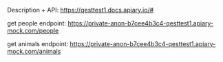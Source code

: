 Description + API: https://qesttest1.docs.apiary.io/#

get people endpoint: https://private-anon-b7cee4b3c4-qesttest1.apiary-mock.com/people

get animals endpoint: https://private-anon-b7cee4b3c4-qesttest1.apiary-mock.com/animals
